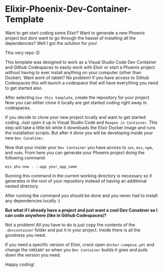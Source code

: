 # Elixir-Phoenix-Dev-Container-Template

Want to get start coding some Elixir? Want to generate a new Phoenix project but dont want to go through the hassel of installing all the dependencies? Well I got the solution for you!

This very repo :D

This template was designed to work as a Visual Studio Code Dev Container and Github Codespaces to easily work with Elixir or start a Phoenix project without having to ever install anything on your computer (other than Docker). Want work of tablet? No problem! If you have access to Github Codespaces this will launch a codespace that will have everything you need to get started also.

After selecting `Use this template`, create the repository for your project. Now you can either clone it locally are get started coding right away in codespaces.

If you decide to clone your new project locally and want to get started coding. Just open it up in Visual Studio Code and `Reopen in Container`. This step will take a little bit while it downloads the Elixir Docker image and runs the installation scripts. But after it done you will be developing inside your new `Dev Conatiner`. 

Now that your inside your `Dev Container` you have access to `iex`, `mix`, `npm`, and `node`. From here you can generate your Phoenix project doing the following command:
```
mix phx.new . --app your_app_name
```
Running this command in the current working directory is necessary so it generates in the root of your repository instead of having an additional nested directory.

After running the command you should be done and you never had to install any dependencies locally :)

**But what if I already have a project and just want a cool Dev Conatiner so I can code anywhere (like in Github Codespaces)?**

Not a problem! All you have to do is just copy the contents of the `.devcontainer` folder and put it in your project. Inside there is all the goodness you need. 

If you need a specific version of Elixir, crack open `docker-compose.yml` and change the `VARIANT` so when you `Dev Container` builds it goes and pulls down the version you need.

Happy coding!
